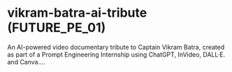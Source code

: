 # vikram-batra-ai-tribute (FUTURE_PE_01)
An AI-powered video documentary tribute to Captain Vikram Batra, created as part of a Prompt Engineering Internship using ChatGPT, InVideo, DALL·E. and Canva....
